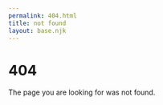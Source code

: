 ```yaml
---
permalink: 404.html
title: not found
layout: base.njk
---
```


# 404
The page you are looking for was not found.


